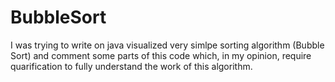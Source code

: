 # BubbleSort
I was trying to write on java visualized very simlpe sorting algorithm (Bubble Sort) and comment some parts of this code which,
in my opinion, require quarification to fully understand the work of this algorithm.

